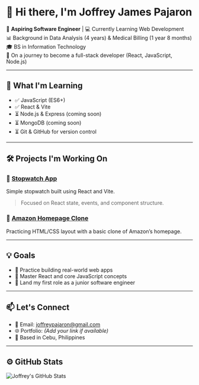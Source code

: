 
# 👋 Hi there, I'm Joffrey James Pajaron

🧠 **Aspiring Software Engineer** | 💻 Currently Learning Web Development  
📊 Background in Data Analysis (4 years) & Medical Billing (1 year 8 months)  
🎓 BS in Information Technology  
🌱 On a journey to become a full-stack developer (React, JavaScript, Node.js)

---

## 🧩 What I'm Learning

- ✅ JavaScript (ES6+)
- ✅ React & Vite
- ⏳ Node.js & Express (coming soon)
- ⏳ MongoDB (coming soon)
- ⏳ Git & GitHub for version control

---

## 🛠 Projects I'm Working On

### 🔹 [Stopwatch App](https://joffreyxd.github.io/Stopwatch-react-app/)
Simple stopwatch built using React and Vite.  
> Focused on React state, events, and component structure.

### 🔹 [Amazon Homepage Clone](https://joffreyxd.github.io/updated-amazon-clone/)
Practicing HTML/CSS layout with a basic clone of Amazon’s homepage.

---

## 💡 Goals

- 🔁 Practice building real-world web apps
- 🧠 Master React and core JavaScript concepts
- 💼 Land my first role as a junior software engineer

---

## 📫 Let's Connect

- 📧 Email: joffreypajaron@gmail.com  
- 🌐 Portfolio: *(Add your link if available)*  
- 📍 Based in Cebu, Philippines  

---

## ⚙️ GitHub Stats

![Joffrey's GitHub Stats](https://github-readme-stats.vercel.app/api?username=JoffreyxD&show_icons=true&theme=radical)
